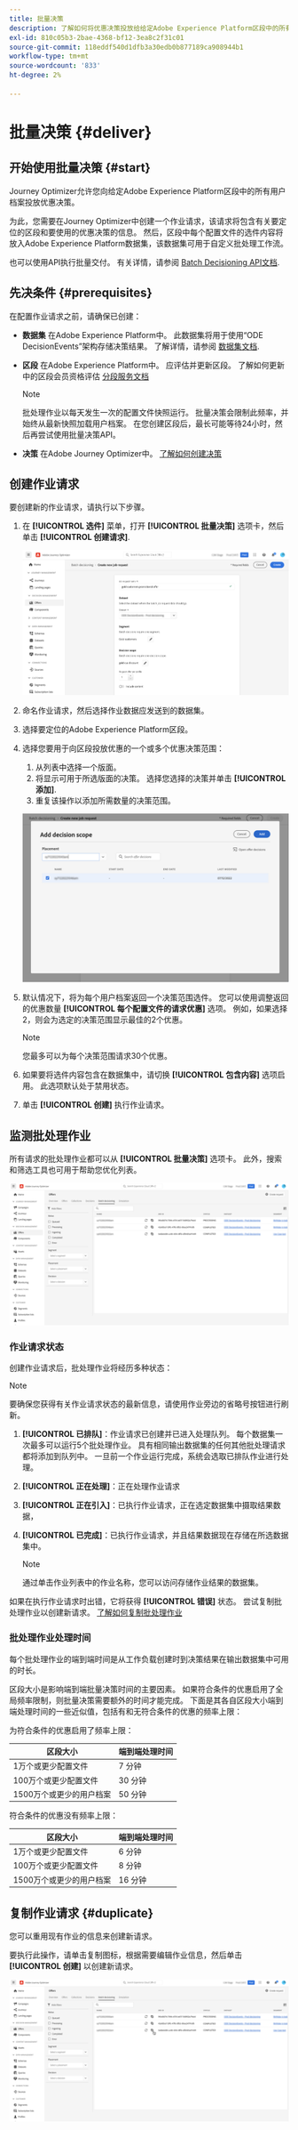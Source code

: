 ```yaml
---
title: 批量决策
description: 了解如何将优惠决策投放给给定Adobe Experience Platform区段中的所有用户档案。
exl-id: 810c05b3-2bae-4368-bf12-3ea8c2f31c01
source-git-commit: 118eddf540d1dfb3a30edb0b877189ca908944b1
workflow-type: tm+mt
source-wordcount: '833'
ht-degree: 2%

---
```


# 批量决策 {#deliver}

## 开始使用批量决策 {#start}

Journey Optimizer允许您向给定Adobe Experience Platform区段中的所有用户档案投放优惠决策。

为此，您需要在Journey Optimizer中创建一个作业请求，该请求将包含有关要定位的区段和要使用的优惠决策的信息。 然后，区段中每个配置文件的选件内容将放入Adobe Experience Platform数据集，该数据集可用于自定义批处理工作流。

也可以使用API执行批量交付。 有关详情，请参阅 [Batch Decisioning API文档](api-reference/offer-delivery-api/batch-decisioning-api.md).

## 先决条件 {#prerequisites}

在配置作业请求之前，请确保已创建：

* **数据集** 在Adobe Experience Platform中。 此数据集将用于使用“ODE DecisionEvents”架构存储决策结果。 了解详情，请参阅 [数据集文档](https://experienceleague.adobe.com/docs/experience-platform/catalog/datasets/overview.html?lang=zh-Hans).

* **区段** 在Adobe Experience Platform中。 应评估并更新区段。 了解如何更新中的区段会员资格评估 [分段服务文档](https://www.adobe.com/go/segmentation-overview-en)

   >[!NOTE]
   >
   >批处理作业以每天发生一次的配置文件快照运行。 批量决策会限制此频率，并始终从最新快照加载用户档案。 在您创建区段后，最长可能等待24小时，然后再尝试使用批量决策API。

* **决策** 在Adobe Journey Optimizer中。 [了解如何创建决策](offer-activities/create-offer-activities.md)

<!-- in API doc, remove these info and add ref here-->

## 创建作业请求

要创建新的作业请求，请执行以下步骤。

1. 在 **[!UICONTROL 选件]** 菜单，打开 **[!UICONTROL 批量决策]** 选项卡，然后单击 **[!UICONTROL 创建请求]**.

   ![](assets/batch-create.png)

1. 命名作业请求，然后选择作业数据应发送到的数据集。

1. 选择要定位的Adobe Experience Platform区段。

1. 选择您要用于向区段投放优惠的一个或多个优惠决策范围：
   1. 从列表中选择一个版面。
   1. 将显示可用于所选版面的决策。 选择您选择的决策并单击 **[!UICONTROL 添加]**.
   1. 重复该操作以添加所需数量的决策范围。

   ![](assets/batch-decision.png)

1. 默认情况下，将为每个用户档案返回一个决策范围选件。 您可以使用调整返回的优惠数量 **[!UICONTROL 每个配置文件的请求优惠]** 选项。 例如，如果选择2，则会为选定的决策范围显示最佳的2个优惠。

   >[!NOTE]
   >
   >您最多可以为每个决策范围请求30个优惠。

1. 如果要将选件内容包含在数据集中，请切换 **[!UICONTROL 包含内容]** 选项启用。 此选项默认处于禁用状态。

1. 单击 **[!UICONTROL 创建]** 执行作业请求。

## 监测批处理作业

所有请求的批处理作业都可以从 **[!UICONTROL 批量决策]** 选项卡。 此外，搜索和筛选工具也可用于帮助您优化列表。

![](assets/batch-list.png)

### 作业请求状态

创建作业请求后，批处理作业将经历多种状态：

>[!NOTE]
>
>要确保您获得有关作业请求状态的最新信息，请使用作业旁边的省略号按钮进行刷新。

1. **[!UICONTROL 已排队]**：作业请求已创建并已进入处理队列。 每个数据集一次最多可以运行5个批处理作业。 具有相同输出数据集的任何其他批处理请求都将添加到队列中。 一旦前一个作业运行完成，系统会选取已排队作业进行处理。
1. **[!UICONTROL 正在处理]**：正在处理作业请求
1. **[!UICONTROL 正在引入]**：已执行作业请求，正在选定数据集中摄取结果数据，
1. **[!UICONTROL 已完成]**：已执行作业请求，并且结果数据现在存储在所选数据集中。

   >[!NOTE]
   >
   >通过单击作业列表中的作业名称，您可以访问存储作业结果的数据集。

如果在执行作业请求时出错，它将获得 **[!UICONTROL 错误]** 状态。 尝试复制批处理作业以创建新请求。 [了解如何复制批处理作业](#duplicate)

### 批处理作业处理时间

每个批处理作业的端到端时间是从工作负载创建时到决策结果在输出数据集中可用的时长。

区段大小是影响端到端批量决策时间的主要因素。 如果符合条件的优惠启用了全局频率限制，则批量决策需要额外的时间才能完成。 下面是其各自区段大小端到端处理时间的一些近似值，包括有和无符合条件的优惠的频率上限：

为符合条件的优惠启用了频率上限：

| 区段大小 | 端到端处理时间 |
|--------------|----------------------------|
| 1万个或更少配置文件 | 7 分钟 |
| 100万个或更少配置文件 | 30 分钟 |
| 1500万个或更少的用户档案 | 50 分钟 |

符合条件的优惠没有频率上限：

| 区段大小 | 端到端处理时间 |
|--------------|----------------------------|
| 1万个或更少配置文件 | 6 分钟 |
| 100万个或更少配置文件 | 8 分钟 |
| 1500万个或更少的用户档案 | 16 分钟 |

## 复制作业请求 {#duplicate}

您可以重用现有作业的信息来创建新请求。

要执行此操作，请单击复制图标，根据需要编辑作业信息，然后单击 **[!UICONTROL 创建]** 以创建新请求。

![](assets/batch-duplicate.png)
